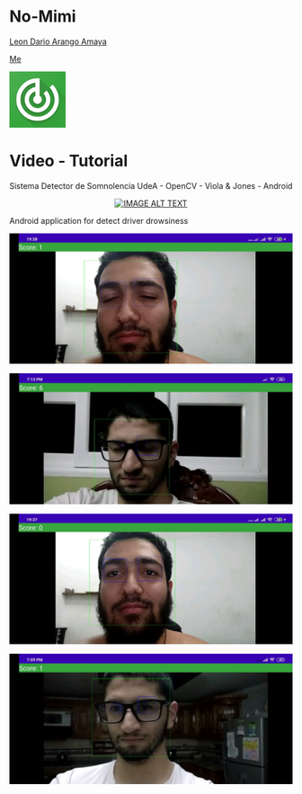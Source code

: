 # No-Mimi


[Leon Dario Arango Amaya](https://github.com/breakermoob)

[Me](https://github.com/josearangos)

<img src="./img/logo.png" alt="icon" width="100"/>

# Video - Tutorial

Sistema Detector de Somnolencia UdeA - OpenCV - Viola & Jones - Android
<div align="center">
  <a href="https://www.youtube.com/watch?v=Y_bAZs5zZhI"><img src="https://img.youtube.com/vi/Y_bAZs5zZhI/0.jpg" alt="IMAGE ALT TEXT"></a>
</div>


Android application for detect  driver drowsiness 

![](./img/eyes_closed.jpeg)

![](./img/eyes_closed_leo.jpeg)

![](./img/eyes_open.jpeg)

![](./img/eyes_open_leon.jpeg)
